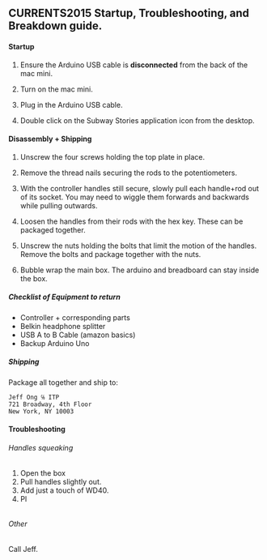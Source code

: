 ## CURRENTS2015 Startup, Troubleshooting, and Breakdown guide.

#### Startup

1. Ensure the Arduino USB cable is **disconnected** from the back of the mac mini.

2. Turn on the mac mini.

3. Plug in the Arduino USB cable.

4. Double click on the Subway Stories application icon from the desktop.

#### Disassembly + Shipping

1. Unscrew the four screws holding the top plate in place.

2. Remove the thread nails securing the rods to the potentiometers.

3. With the controller handles still secure, slowly pull each handle+rod out of its socket. You may need to wiggle them forwards and backwards while pulling outwards.

4. Loosen the handles from their rods with the hex key. These can be packaged together.

5. Unscrew the nuts holding the bolts that limit the motion of the handles. Remove the bolts and package together with the nuts.

6. Bubble wrap the main box. The arduino and breadboard can stay inside the box.

##### Checklist of Equipment to return

- Controller + corresponding parts
- Belkin headphone splitter
- USB A to B Cable (amazon basics)
- Backup Arduino Uno

##### Shipping

Package all together and ship to:

	Jeff Ong ℅ ITP
	721 Broadway, 4th Floor
	New York, NY 10003

#### Troubleshooting

###### Handles squeaking
1. Open the box
2. Pull handles slightly out.
4. Add just a touch of WD40.
5. Pl

###### 

###### Other

Call Jeff.

